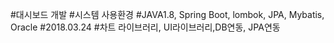 #대시보드 개발
#시스템 사용환경
#JAVA1.8, Spring Boot, lombok, JPA, Mybatis, Oracle
#2018.03.24
#차트 라이브러리, UI라이브러리,DB연동, JPA연동
